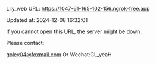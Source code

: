 Lily_web URL: https://1047-61-165-102-156.ngrok-free.app

Updated at: 2024-12-08 16:32:01

If you cannot open this URL, the server might be down.

Please contact: 

goley04@foxmail.com Or Wechat:GL_yeaH